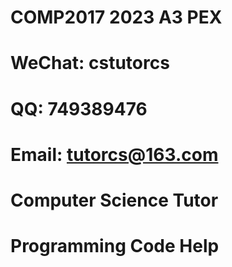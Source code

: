 # COMP2017 2023 A3 PEX

# WeChat: cstutorcs

# QQ: 749389476

# Email: tutorcs@163.com

# Computer Science Tutor

# Programming Code Help
